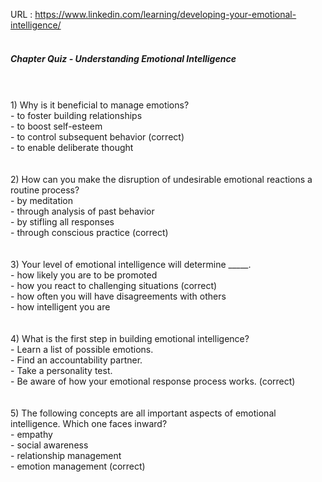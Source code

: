 URL : https://www.linkedin.com/learning/developing-your-emotional-intelligence/
<br/><br/>
<h5>Chapter Quiz - Understanding Emotional Intelligence</h5>
<br/><br/>
1) Why is it beneficial to manage emotions?<br/>
- to foster building relationships<br/>
- to boost self-esteem<br/>
- to control subsequent behavior (correct)<br/>
- to enable deliberate thought<br/>
<br/><br/>
2) How can you make the disruption of undesirable emotional reactions a routine process?<br/>
- by meditation<br/>
- through analysis of past behavior<br/>
- by stifling all responses<br/>
- through conscious practice  (correct)<br/>
<br/><br/>
3) Your level of emotional intelligence will determine _____.<br/>
- how likely you are to be promoted<br/>
- how you react to challenging situations (correct)<br/>
- how often you will have disagreements with others<br/>
- how intelligent you are<br/>
<br/><br/>
4) What is the first step in building emotional intelligence?<br/>
- Learn a list of possible emotions.<br/>
- Find an accountability partner.<br/>
- Take a personality test.<br/>
- Be aware of how your emotional response process works. (correct)<br/>
<br/><br/>
5) The following concepts are all important aspects of emotional intelligence. Which one faces inward?<br/>
- empathy<br/>
- social awareness<br/>
- relationship management<br/>
- emotion management (correct)<br/>